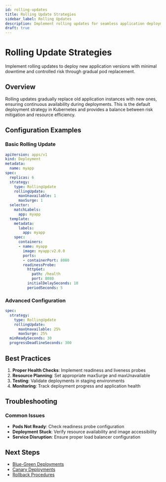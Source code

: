 ```yaml
---
id: rolling-updates
title: Rolling Update Strategies
sidebar_label: Rolling Updates
description: Implement rolling updates for seamless application deployments with minimal downtime
draft: true
---
```


# Rolling Update Strategies

Implement rolling updates to deploy new application versions with minimal downtime and controlled risk through gradual pod replacement.

## Overview

Rolling updates gradually replace old application instances with new ones, ensuring continuous availability during deployments. This is the default deployment strategy in Kubernetes and provides a balance between risk mitigation and resource efficiency.

## Configuration Examples

### Basic Rolling Update
```yaml
apiVersion: apps/v1
kind: Deployment
metadata:
  name: myapp
spec:
  replicas: 6
  strategy:
    type: RollingUpdate
    rollingUpdate:
      maxUnavailable: 1
      maxSurge: 1
  selector:
    matchLabels:
      app: myapp
  template:
    metadata:
      labels:
        app: myapp
    spec:
      containers:
      - name: myapp
        image: myapp:v2.0.0
        ports:
        - containerPort: 8080
        readinessProbe:
          httpGet:
            path: /health
            port: 8080
          initialDelaySeconds: 10
          periodSeconds: 5
```

### Advanced Configuration
```yaml
spec:
  strategy:
    type: RollingUpdate
    rollingUpdate:
      maxUnavailable: 25%
      maxSurge: 25%
  minReadySeconds: 30
  progressDeadlineSeconds: 300
```

## Best Practices

1. **Proper Health Checks**: Implement readiness and liveness probes
2. **Resource Planning**: Set appropriate maxSurge and maxUnavailable
3. **Testing**: Validate deployments in staging environments
4. **Monitoring**: Track deployment progress and application health

## Troubleshooting

### Common Issues
- **Pods Not Ready**: Check readiness probe configuration
- **Deployment Stuck**: Verify resource availability and image accessibility
- **Service Disruption**: Ensure proper load balancer configuration

## Next Steps

- [Blue-Green Deployments](./blue-green-deployments.md)
- [Canary Deployments](./canary-deployments.md)
- [Rollback Procedures](./rollback-procedures.md) 